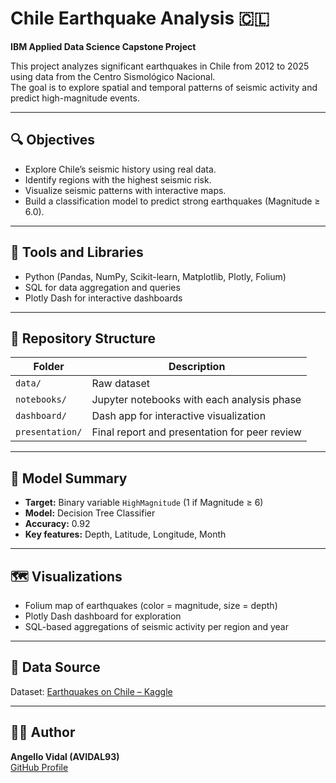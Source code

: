 # Chile Earthquake Analysis 🇨🇱
**IBM Applied Data Science Capstone Project**

This project analyzes significant earthquakes in Chile from 2012 to 2025 using data from the Centro Sismológico Nacional.  
The goal is to explore spatial and temporal patterns of seismic activity and predict high-magnitude events.

---

## 🔍 Objectives
- Explore Chile’s seismic history using real data.
- Identify regions with the highest seismic risk.
- Visualize seismic patterns with interactive maps.
- Build a classification model to predict strong earthquakes (Magnitude ≥ 6.0).

---

## 🧰 Tools and Libraries
- Python (Pandas, NumPy, Scikit-learn, Matplotlib, Plotly, Folium)
- SQL for data aggregation and queries
- Plotly Dash for interactive dashboards

---

## 📂 Repository Structure
| Folder | Description |
|--------|--------------|
| `data/` | Raw dataset |
| `notebooks/` | Jupyter notebooks with each analysis phase |
| `dashboard/` | Dash app for interactive visualization |
| `presentation/` | Final report and presentation for peer review |

---

## 🧠 Model Summary
- **Target:** Binary variable `HighMagnitude` (1 if Magnitude ≥ 6)
- **Model:** Decision Tree Classifier
- **Accuracy:** 0.92  
- **Key features:** Depth, Latitude, Longitude, Month

---

## 🗺️ Visualizations
- Folium map of earthquakes (color = magnitude, size = depth)
- Plotly Dash dashboard for exploration
- SQL-based aggregations of seismic activity per region and year

---

## 📎 Data Source
Dataset: [Earthquakes on Chile – Kaggle](https://www.kaggle.com/datasets/nicolasgonzalezmunoz/earthquakes-on-chile)

---

## 👨‍💻 Author
**Angello Vidal (AVIDAL93)**  
[GitHub Profile](https://github.com/AVIDAL93/)
